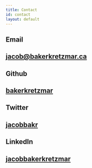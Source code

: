 ```yaml
---
title: Contact
id: contact
layout: default
---
```


## Email
## [jacob@bakerkretzmar.ca](mailto:jacob@bakerkretzmar.ca)

## Github
## [bakerkretzmar](https://github.com/bakerkretzmar)

## Twitter
## [jacobbakr](https://twitter.com/jacobbakr)

## LinkedIn
## [jacobbakerkretzmar](https://www.linkedin.com/in/jacobbakerkretzmar)
